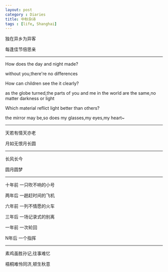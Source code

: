 ```yaml
---
layout: post
category : Diaries
title: 中秋杂诗
tags : [life, Shanghai]
---
```



独在异乡为异客

每逢佳节倍思亲

---
How does the day and night made?

without you,there're no differences

How can children see the it clearly?

as the globe turned,the parts of you and me in the world are the same,no matter darkness or light

Which material reflict light better than others?

the mirror may be,so does my glasses,my eyes,my heart~

---
天若有情天亦老

月如无恨月长圆

---

长风长今

圆月圆梦

---

十年前 一只吹不响的小号 

两年后 一趟赶时间的飞机

六年前 一列不情愿的火车

三年后 一场记录式的别离

一年前 一次轮回

N年后  一个指挥

---
素鸡虽胜孙记,往事难忆

梧桐难怜同济,顿生秋意